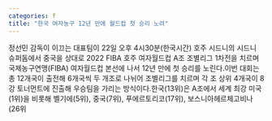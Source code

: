 ```yaml
---
categories: f
title: "한국 여자농구 12년 만에 월드컵 첫 승리 노려"
---
```

정선민 감독이 이끄는 대표팀이 22일 오후 4시30분(한국시간) 호주 시드니의 시드니 슈퍼돔에서 중국을 상대로 2022 FIBA 호주 여자월드컵 A조 조별리그 1차전을 치르며 국제농구연맹(FIBA) 여자월드컵 본선에 나서 12년 만에 첫 승리를 노린다.이번 대회는 총 12개국이 출전해 6개국씩 두 개조로 나뉘어 조별리그를 치르며 각 조 상위 4개국이 8강 토너먼트에 진출해 우승팀을 가리는 방식이다.한국(13위)은 A조에서 세계 최강 미국(1위)을 비롯해 벨기에(5위), 중국(7위), 푸에르토리코(17위), 보스니아헤르체고비나(26위